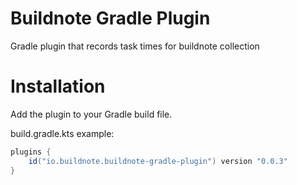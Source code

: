 
# Buildnote Gradle Plugin

Gradle plugin that records task times for buildnote collection

# Installation

Add the plugin to your Gradle build file.

build.gradle.kts example:

```gradle
plugins {    
    id("io.buildnote.buildnote-gradle-plugin") version "0.0.3"
}
```

